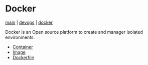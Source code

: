 # Docker
[main](../../README.md) | [devops](../README.md) | [docker](README.md)

Docker is an Open source platform to create and manager isolated environments.

- [Container](Container.md)
- [Image](Image.md)
- [Dockerfile](Dockerfile.md)


